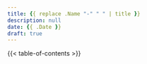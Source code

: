 ```yaml
---
title: {{ replace .Name "-" " " | title }}
description: null
date: {{ .Date }}
draft: true
---
```


{{< table-of-contents >}}

